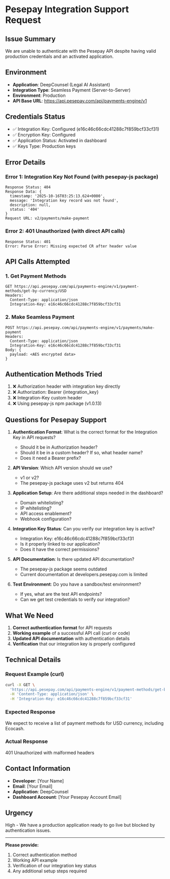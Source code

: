 # Pesepay Integration Support Request

## Issue Summary

We are unable to authenticate with the Pesepay API despite having valid production credentials and an activated application.

## Environment

- **Application**: DeepCounsel (Legal AI Assistant)
- **Integration Type**: Seamless Payment (Server-to-Server)
- **Environment**: Production
- **API Base URL**: https://api.pesepay.com/api/payments-engine/v1

## Credentials Status

- ✅ Integration Key: Configured (e16c46c66cdc41288c7f859bcf33cf31)
- ✅ Encryption Key: Configured
- ✅ Application Status: Activated in dashboard
- ✅ Keys Type: Production keys

## Error Details

### Error 1: Integration Key Not Found (with pesepay-js package)

```
Response Status: 404
Response Data: {
  timestamp: '2025-10-16T03:25:13.624+0000',
  message: 'Integration key record was not found',
  description: null,
  status: '404'
}
Request URL: v2/payments/make-payment
```

### Error 2: 401 Unauthorized (with direct API calls)

```
Response Status: 401
Error: Parse Error: Missing expected CR after header value
```

## API Calls Attempted

### 1. Get Payment Methods

```
GET https://api.pesepay.com/api/payments-engine/v1/payment-methods/get-by-currency/USD
Headers:
  Content-Type: application/json
  Integration-Key: e16c46c66cdc41288c7f859bcf33cf31
```

### 2. Make Seamless Payment

```
POST https://api.pesepay.com/api/payments-engine/v1/payments/make-payment
Headers:
  Content-Type: application/json
  Integration-Key: e16c46c66cdc41288c7f859bcf33cf31
Body: {
  payload: <AES encrypted data>
}
```

## Authentication Methods Tried

1. ❌ Authorization header with integration key directly
2. ❌ Authorization: Bearer {integration_key}
3. ❌ Integration-Key custom header
4. ❌ Using pesepay-js npm package (v1.0.13)

## Questions for Pesepay Support

1. **Authentication Format**: What is the correct format for the Integration Key in API requests?

   - Should it be in Authorization header?
   - Should it be in a custom header? If so, what header name?
   - Does it need a Bearer prefix?

2. **API Version**: Which API version should we use?

   - v1 or v2?
   - The pesepay-js package uses v2 but returns 404

3. **Application Setup**: Are there additional steps needed in the dashboard?

   - Domain whitelisting?
   - IP whitelisting?
   - API access enablement?
   - Webhook configuration?

4. **Integration Key Status**: Can you verify our integration key is active?

   - Integration Key: e16c46c66cdc41288c7f859bcf33cf31
   - Is it properly linked to our application?
   - Does it have the correct permissions?

5. **API Documentation**: Is there updated API documentation?

   - The pesepay-js package seems outdated
   - Current documentation at developers.pesepay.com is limited

6. **Test Environment**: Do you have a sandbox/test environment?
   - If yes, what are the test API endpoints?
   - Can we get test credentials to verify our integration?

## What We Need

1. **Correct authentication format** for API requests
2. **Working example** of a successful API call (curl or code)
3. **Updated API documentation** with authentication details
4. **Verification** that our integration key is properly configured

## Technical Details

### Request Example (curl)

```bash
curl -X GET \
  'https://api.pesepay.com/api/payments-engine/v1/payment-methods/get-by-currency/USD' \
  -H 'Content-Type: application/json' \
  -H 'Integration-Key: e16c46c66cdc41288c7f859bcf33cf31'
```

### Expected Response

We expect to receive a list of payment methods for USD currency, including Ecocash.

### Actual Response

401 Unauthorized with malformed headers

## Contact Information

- **Developer**: [Your Name]
- **Email**: [Your Email]
- **Application**: DeepCounsel
- **Dashboard Account**: [Your Pesepay Account Email]

## Urgency

High - We have a production application ready to go live but blocked by authentication issues.

---

**Please provide:**

1. Correct authentication method
2. Working API example
3. Verification of our integration key status
4. Any additional setup steps required
